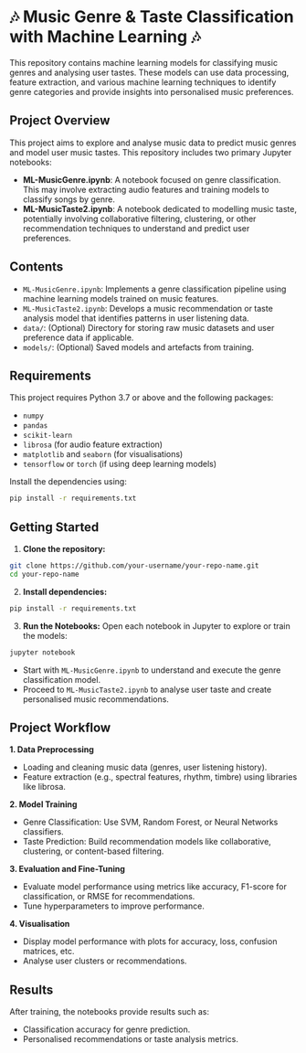 # 🎶 Music Genre & Taste Classification with Machine Learning 🎶

This repository contains machine learning models for classifying music genres and analysing user tastes. These models can use data processing, feature extraction, and various machine learning techniques to identify genre categories and provide insights into personalised music preferences.

## Project Overview

This project aims to explore and analyse music data to predict music genres and model user music tastes. This repository includes two primary Jupyter notebooks:

- **ML-MusicGenre.ipynb**: A notebook focused on genre classification. This may involve extracting audio features and training models to classify songs by genre.
- **ML-MusicTaste2.ipynb**: A notebook dedicated to modelling music taste, potentially involving collaborative filtering, clustering, or other recommendation techniques to understand and predict user preferences.

## Contents

- `ML-MusicGenre.ipynb`: Implements a genre classification pipeline using machine learning models trained on music features.
- `ML-MusicTaste2.ipynb`: Develops a music recommendation or taste analysis model that identifies patterns in user listening data.
- `data/`: (Optional) Directory for storing raw music datasets and user preference data if applicable.
- `models/`: (Optional) Saved models and artefacts from training.

## Requirements

This project requires Python 3.7 or above and the following packages:

- `numpy`
- `pandas`
- `scikit-learn`
- `librosa` (for audio feature extraction)
- `matplotlib` and `seaborn` (for visualisations)
- `tensorflow` or `torch` (if using deep learning models)

Install the dependencies using:

```bash
pip install -r requirements.txt
```

## Getting Started

1. **Clone the repository:**
```bash
git clone https://github.com/your-username/your-repo-name.git
cd your-repo-name
```
2. **Install dependencies:**
```bash
pip install -r requirements.txt
```
3. **Run the Notebooks:** Open each notebook in Jupyter to explore or train the models:
```bash
jupyter notebook
```
- Start with `ML-MusicGenre.ipynb` to understand and execute the genre classification model.
- Proceed to `ML-MusicTaste2.ipynb` to analyse user taste and create personalised music recommendations.

## Project Workflow
**1. Data Preprocessing**
- Loading and cleaning music data (genres, user listening history).
- Feature extraction (e.g., spectral features, rhythm, timbre) using libraries like librosa.

**2. Model Training**
- Genre Classification: Use SVM, Random Forest, or Neural Networks classifiers.
- Taste Prediction: Build recommendation models like collaborative, clustering, or content-based filtering.

**3. Evaluation and Fine-Tuning**
- Evaluate model performance using metrics like accuracy, F1-score for classification, or RMSE for recommendations.
- Tune hyperparameters to improve performance.

**4. Visualisation**
- Display model performance with plots for accuracy, loss, confusion matrices, etc.
- Analyse user clusters or recommendations.

## Results
After training, the notebooks provide results such as:

- Classification accuracy for genre prediction.
- Personalised recommendations or taste analysis metrics.

